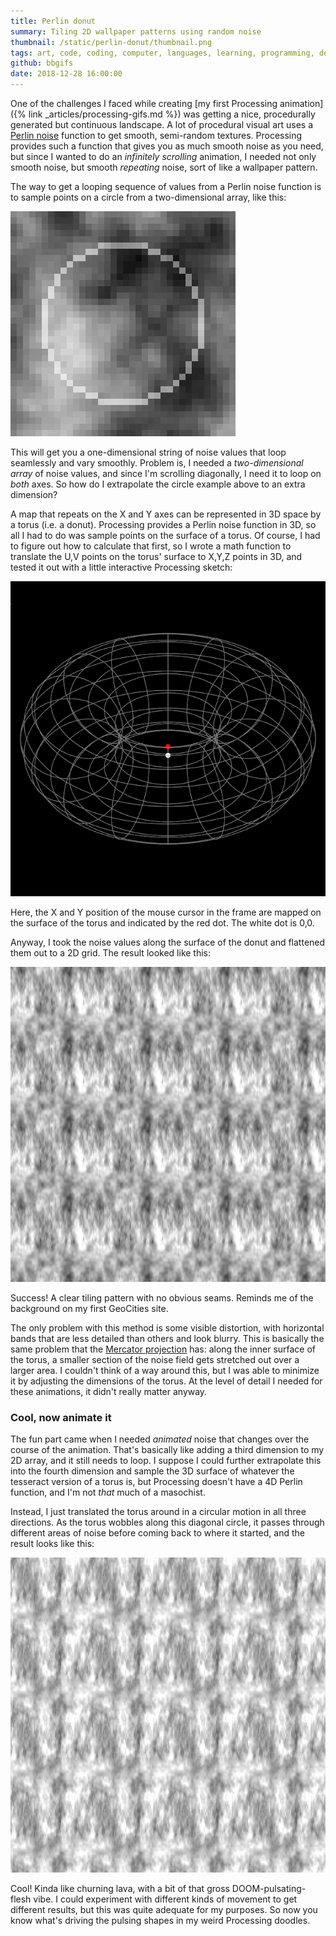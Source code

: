 ```yaml
---
title: Perlin donut
summary: Tiling 2D wallpaper patterns using random noise
thumbnail: /static/perlin-donut/thumbnail.png
tags: art, code, coding, computer, languages, learning, programming, development, processing
github: bbgifs
date: 2018-12-28 16:00:00
---
```


One of the challenges I faced while creating [my first Processing animation]({% link _articles/processing-gifs.md %})
was getting a nice, procedurally generated but continuous landscape.
A lot of procedural visual art uses a [Perlin noise](https://en.wikipedia.org/wiki/Perlin_noise)
function to get smooth, semi-random textures.
Processing provides such a function that gives you as much smooth noise as you need,
but since I wanted to do an *infinitely scrolling* animation,
I needed not only smooth noise, but smooth *repeating* noise, sort of like a wallpaper pattern.

The way to get a looping sequence of values from a Perlin noise function
is to sample points on a circle from a two-dimensional array, like this:

![Circle of pixels highlighted on a 2D Perlin noise field](/static/perlin-donut/perlin-2d-circle.png)

This will get you a one-dimensional string of noise values that loop seamlessly and vary smoothly.
Problem is, I needed a *two-dimensional array* of noise values,
and since I'm scrolling diagonally, I need it to loop on *both* axes.
So how do I extrapolate the circle example above to an extra dimension?

A map that repeats on the X and Y axes can be represented in 3D space by a torus (i.e. a donut).
Processing provides a Perlin noise function in 3D, so all I had to do was sample points on the
surface of a torus. Of course, I had to figure out how to calculate that first,
so I wrote a math function to translate the U,V points on the torus' surface to X,Y,Z points in 3D,
and tested it out with a little interactive Processing sketch:

![Torus with moving mouse cursor and red dot indicating matching position on the surface](/static/perlin-donut/torus.gif)

Here, the X and Y position of the mouse cursor in the frame are mapped on the surface of the torus
and indicated by the red dot. The white dot is 0,0.

Anyway, I took the noise values along the surface of the donut and flattened them out to a 2D grid.
The result looked like this:

![Noise field that repeats horizontally and vertically](/static/perlin-donut/tilingnoise.png)

Success! A clear tiling pattern with no obvious seams.
Reminds me of the background on my first GeoCities site.

The only problem with this method is some visible distortion, with horizontal bands that are
less detailed than others and look blurry.
This is basically the same problem that the [Mercator projection](https://en.wikipedia.org/wiki/Mercator_projection) has:
along the inner surface of the torus,
a smaller section of the noise field gets stretched out over a larger area.
I couldn't think of a way around this, but I was able to minimize it by adjusting the dimensions
of the torus. At the level of detail I needed for these animations, it didn't really matter anyway.

### Cool, now animate it

The fun part came when I needed *animated* noise that changes over the course of the animation.
That's basically like adding a third dimension to my 2D array, and it still needs to loop.
I suppose I could further extrapolate this into the fourth dimension and sample the 3D surface
of whatever the tesseract version of a torus is, but Processing doesn't have a 4D Perlin function,
and I'm not *that* much of a masochist.

Instead, I just translated the torus around in a circular motion in all three directions.
As the torus wobbles along this diagonal circle, it passes through different areas of noise
before coming back to where it started, and the result looks like this:

![Animated noise field](/static/perlin-donut/animatednoise.gif)

Cool! Kinda like churning lava, with a bit of that gross DOOM-pulsating-flesh vibe.
I could experiment with different kinds of movement to get different results,
but this was quite adequate for my purposes.
So now you know what's driving the pulsing shapes in my weird Processing doodles.
